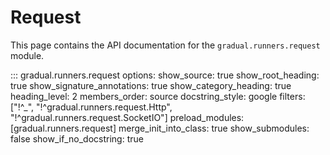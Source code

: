 # Request

This page contains the API documentation for the `gradual.runners.request` module.

::: gradual.runners.request
    options:
        show_source: true
        show_root_heading: true
        show_signature_annotations: true
        show_category_heading: true
        heading_level: 2
        members_order: source
        docstring_style: google
        filters: ["!^_", "!^gradual.runners.request.Http", "!^gradual.runners.request.SocketIO"]
        preload_modules: [gradual.runners.request]
        merge_init_into_class: true
        show_submodules: false
        show_if_no_docstring: true

